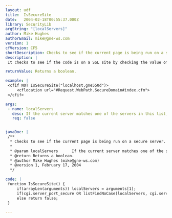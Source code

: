 ```yaml
---
layout: udf
title:  IsSecureSite
date:   2004-02-18T00:55:37.000Z
library: SecurityLib
argString: "[localServers]"
author: Mike Hughes
authorEmail: mike@gne-ws.com
version: 1
cfVersion: CF5
shortDescription: Checks to see if the current page is being run on a secure server.
description: |
 It checks to see if the code is on a SSL site by checking the value of CGI.Server_Port_Secure. You can also pass a list of servers to the UDF so you can use your code on a listed sever, local and development servers.

returnValue: Returns a boolean.

example: |
 <cfif NOT IsSecureSite("localhost,gne550d")>
     <cflocation url="#Request.WebPath.SecureDomain#index.cfm">            
 </cfif>

args:
 - name: localServers
   desc: If the current server matches one of the servers in this list, the UDF will return true. Defaults to an empty string.
   req: false


javaDoc: |
 /**
  * Checks to see if the current page is being run on a secure server.
  * 
  * @param localServers      If the current server matches one of the servers in this list, the UDF will return true. Defaults to an empty string. (Optional)
  * @return Returns a boolean. 
  * @author Mike Hughes (mike@gne-ws.com) 
  * @version 1, February 17, 2004 
  */

code: |
 function IsSecureSite() {
     if(arrayLen(arguments)) localServers = arguments[1]; 
     if(cgi.server_port_secure OR listFindNoCase(localServers, cgi.server_name)) return true;
     else return false;
 }

---
```


